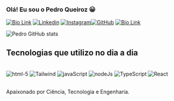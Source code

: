 ### Olá! Eu sou o Pedro Queiroz 😀

[![Bio Link](https://img.shields.io/badge/bio.link-000000%7D?style=for-the-badge&logo=biolink&logoColor=white)](https://my-portifolio-gray.vercel.app/)
[![Linkedin](https://img.shields.io/badge/LinkedIn-0077B5?style=for-the-badge&logo=linkedin&logoColor=white)](https://www.linkedin.com/in/pedro-queiroz-99b614263/)
[![Instagram](https://img.shields.io/badge/Instagram-E4405F?style=for-the-badge&logo=instagram&logoColor=white)](https://www.instagram.com/_pedroqueirozs/?igsh=ejJ6bGluZ2RmbnV5)[![GitHub](https://img.shields.io/badge/GitHub-100000?style=for-the-badge&logo=github&logoColor=white)](https://github.com/pedroqueirozs)
[![Bio Link](https://img.shields.io/badge/Gmail-D14836?style=for-the-badge&logo=gmail&logoColor=white)](douglas.333.goncalves@gmail.com)

![Pedro GitHub stats](https://github-readme-stats.vercel.app/api?username=pedroqueirozs&show_icons=true&theme=dracula)

## Tecnologias que utilizo no dia a dia

<div style="display:inline_block"><br/>
<img align="center" alt="html-5"src="https://img.shields.io/badge/HTML5-E34F26?style=for-the-badge&logo=html5&logoColor=white">
<img align="center" alt="Tailwind"src="https://img.shields.io/badge/Tailwind_CSS-38B2AC?style=for-the-badge&logo=tailwind-css&logoColor=white">
<img align="center" alt="javaScript"src="https://img.shields.io/badge/JavaScript-F7DF1E?style=for-the-badge&logo=javascript&logoColor=black">
<img align="center" alt="nodeJs"src="https://img.shields.io/badge/Node.js-43853D?style=for-the-badge&logo=node.js&logoColor=white">
<img align="center" alt="TypeScript"src="https://img.shields.io/badge/TypeScript-007ACC?style=for-the-badge&logo=typescript&logoColor=white">
<img align="center" alt="React"src="https://img.shields.io/badge/React-20232A?style=for-the-badge&logo=react&logoColor=61DAFB">

</div><br/>

Apaixonado por Ciência, Tecnologia e Engenharia.
